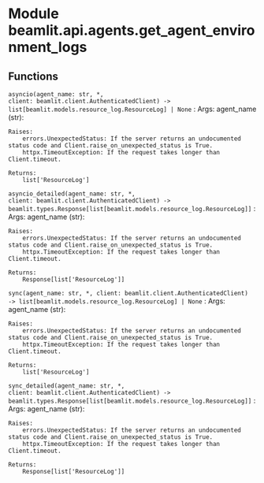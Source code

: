 Module beamlit.api.agents.get_agent_environment_logs
====================================================

Functions
---------

`asyncio(agent_name: str, *, client: beamlit.client.AuthenticatedClient) ‑> list[beamlit.models.resource_log.ResourceLog] | None`
:   Args:
        agent_name (str):
    
    Raises:
        errors.UnexpectedStatus: If the server returns an undocumented status code and Client.raise_on_unexpected_status is True.
        httpx.TimeoutException: If the request takes longer than Client.timeout.
    
    Returns:
        list['ResourceLog']

`asyncio_detailed(agent_name: str, *, client: beamlit.client.AuthenticatedClient) ‑> beamlit.types.Response[list[beamlit.models.resource_log.ResourceLog]]`
:   Args:
        agent_name (str):
    
    Raises:
        errors.UnexpectedStatus: If the server returns an undocumented status code and Client.raise_on_unexpected_status is True.
        httpx.TimeoutException: If the request takes longer than Client.timeout.
    
    Returns:
        Response[list['ResourceLog']]

`sync(agent_name: str, *, client: beamlit.client.AuthenticatedClient) ‑> list[beamlit.models.resource_log.ResourceLog] | None`
:   Args:
        agent_name (str):
    
    Raises:
        errors.UnexpectedStatus: If the server returns an undocumented status code and Client.raise_on_unexpected_status is True.
        httpx.TimeoutException: If the request takes longer than Client.timeout.
    
    Returns:
        list['ResourceLog']

`sync_detailed(agent_name: str, *, client: beamlit.client.AuthenticatedClient) ‑> beamlit.types.Response[list[beamlit.models.resource_log.ResourceLog]]`
:   Args:
        agent_name (str):
    
    Raises:
        errors.UnexpectedStatus: If the server returns an undocumented status code and Client.raise_on_unexpected_status is True.
        httpx.TimeoutException: If the request takes longer than Client.timeout.
    
    Returns:
        Response[list['ResourceLog']]